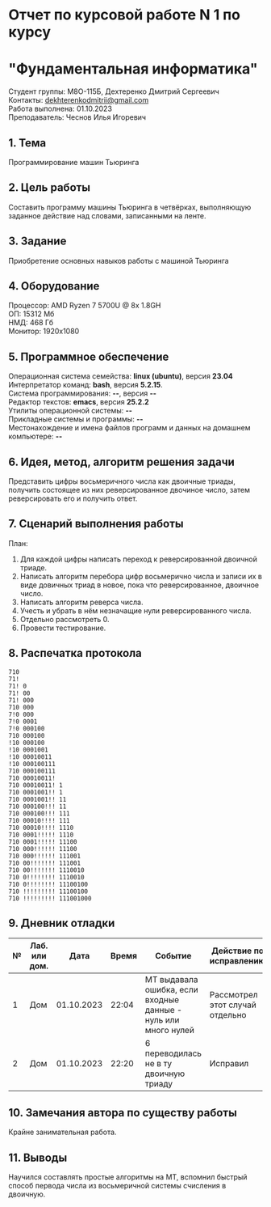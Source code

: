 # Отчет по курсовой работе N 1 по курсу
# "Фундаментальная информатика"

Студент группы: M8О-115Б, Дехтеренко Дмитрий Сергеевич\
Контакты: dekhterenkodmitrii@gmail.com\
Работа выполнена: 01.10.2023\
Преподаватель: Чеснов Илья Игоревич

## 1. Тема

Программирование машин Тьюринга

## 2. Цель работы

Составить программу машины Тьюринга в четвёрках, выполняющую заданное действие над словами, записанными на ленте.

## 3. Задание

Приобретение основных навыков работы с машиной Тьюринга

## 4. Оборудование

Процессор: AMD Ryzen 7 5700U @ 8x 1.8GH\
ОП: 15312 Мб\
НМД: 468 Гб\
Монитор: 1920x1080

## 5. Программное обеспечение

Операционная система семейства: **linux (ubuntu)**, версия **23.04**\
Интерпретатор команд: **bash**, версия **5.2.15**.\
Система программирования: **--**, версия **--**\
Редактор текстов: **emacs**, версия **25.2.2**\
Утилиты операционной системы: **--**\
Прикладные системы и программы: **--**\
Местонахождение и имена файлов программ и данных на домашнем компьютере: **--**

## 6. Идея, метод, алгоритм решения задачи

Представить цифры восьмеричного числа как двоичные триады, получить состоящее из них реверсированное двочиное число, затем реверсировать его и получить ответ.

## 7. Сценарий выполнения работы

План:
1. Для каждой цифры написать переход к реверсированной двоичной триаде.
2. Написать алгоритм перебора цифр восьмерично числа и записи их в виде довичных триад в новое, пока что реверсированное, двоичное число.
3. Написать алгоритм реверса числа.
4. Учесть и убрать в нём незначащие нули реверсированного числа.
5. Отдельно рассмотреть 0.
6. Провести тестирование.

## 8. Распечатка протокола

```
710
71!
71! 0
71! 00
71! 000
710 000
7!0 000
7!0 0001
7!0 000100
710 000100
!10 000100
!10 0001001
!10 00010011
!10 000100111
710 000100111
710 00010011!
710 00010011! 1
710 0001001!! 1
710 0001001!! 11
710 000100!!! 11
710 000100!!! 111
710 00010!!!! 111
710 00010!!!! 1110
710 0001!!!!! 1110
710 0001!!!!! 11100
710 000!!!!!! 11100
710 000!!!!!! 111001
710 00!!!!!!! 111001
710 00!!!!!!! 1110010
710 0!!!!!!!! 1110010
710 0!!!!!!!! 11100100
710 !!!!!!!!! 11100100
710 !!!!!!!!! 111001000

```

## 9. Дневник отладки

| № | Лаб. или дом. | Дата       | Время     | Событие                                                | Действие по исправлению   | Примечание     |
|---|---------------|------------|-----------|--------------------------------------------------------|---------------------------|----------------|
|1  | Дом           | 01.10.2023 | 22:04     | МТ выдавала ошибка, если входные данные - нуль или много нулей      | Рассмотрел этот случай отдельно     |   |
|2  | Дом           | 01.10.2023 | 22:20    | 6 переводилась не в ту двоичную триаду | Исправил   | Перепроверил остальные цифры     |

## 10. Замечания автора по существу работы

Крайне занимательная работа.

## 11. Выводы

Научился составлять простые алгоритмы на МТ, вспомнил быстрый способ первода числа из восьмеричной системы счисления в двоичную.

